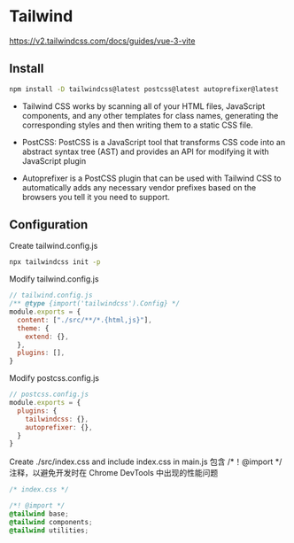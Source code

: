 # Tailwind


https://v2.tailwindcss.com/docs/guides/vue-3-vite

## Install
```sh
npm install -D tailwindcss@latest postcss@latest autoprefixer@latest

```
- Tailwind CSS works by scanning all of your HTML files, JavaScript components, and any other templates for class names, generating the corresponding styles and then writing them to a static CSS file.

- PostCSS: PostCSS is a JavaScript tool that transforms CSS code into an abstract syntax tree (AST) and provides an API for modifying it with JavaScript plugin

- Autoprefixer is a PostCSS plugin that can be used with Tailwind CSS to automatically 
adds any necessary vendor prefixes based on the browsers you tell it you need to support.


## Configuration
Create tailwind.config.js
```sh
npx tailwindcss init -p
```

Modify tailwind.config.js
```js
// tailwind.config.js
/** @type {import('tailwindcss').Config} */
module.exports = {
  content: ["./src/**/*.{html,js}"],
  theme: {
    extend: {},
  },
  plugins: [],
}
```

Modify postcss.config.js
```js
// postcss.config.js
module.exports = {
  plugins: {
    tailwindcss: {},
    autoprefixer: {},
  }
}
```

Create ./src/index.css and include index.css in main.js
包含 /*！@import */ 注释，以避免开发时在 Chrome DevTools 中出现的性能问题
```css
/* index.css */

/*! @import */
@tailwind base;
@tailwind components;
@tailwind utilities;
```